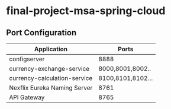 # final-project-msa-spring-cloud

Port Configuration
---------------------------------------

|Application | Ports |
|------------|-------|
|configserver|	8888 |
|currency-exchange-service|	8000,8001,8002..|
|currency-calculation-service|	8100,8101,8102…|
|Nexflix Eureka Naming Server|	8761|
|API Gateway|	8765|




